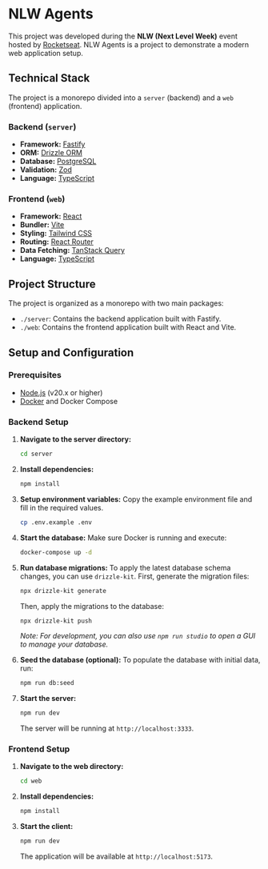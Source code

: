 # NLW Agents

This project was developed during the **NLW (Next Level Week)** event hosted by [Rocketseat](https://www.rocketseat.com.br/). NLW Agents is a project to demonstrate a modern web application setup.

## Technical Stack

The project is a monorepo divided into a `server` (backend) and a `web` (frontend) application.

### Backend (`server`)

- **Framework:** [Fastify](https://www.fastify.io/)
- **ORM:** [Drizzle ORM](https://orm.drizzle.team/)
- **Database:** [PostgreSQL](https://www.postgresql.org/)
- **Validation:** [Zod](https://zod.dev/)
- **Language:** [TypeScript](https://www.typescriptlang.org/)

### Frontend (`web`)

- **Framework:** [React](https://react.dev/)
- **Bundler:** [Vite](https://vitejs.dev/)
- **Styling:** [Tailwind CSS](https://tailwindcss.com/)
- **Routing:** [React Router](https://reactrouter.com/)
- **Data Fetching:** [TanStack Query](https://tanstack.com/query/latest)
- **Language:** [TypeScript](https://www.typescriptlang.org/)

## Project Structure

The project is organized as a monorepo with two main packages:

- `./server`: Contains the backend application built with Fastify.
- `./web`: Contains the frontend application built with React and Vite.

## Setup and Configuration

### Prerequisites

- [Node.js](https://nodejs.org/) (v20.x or higher)
- [Docker](https://www.docker.com/) and Docker Compose

### Backend Setup

1.  **Navigate to the server directory:**

    ```bash
    cd server
    ```

2.  **Install dependencies:**

    ```bash
    npm install
    ```

3.  **Setup environment variables:**
    Copy the example environment file and fill in the required values.

    ```bash
    cp .env.example .env
    ```

4.  **Start the database:**
    Make sure Docker is running and execute:

    ```bash
    docker-compose up -d
    ```

5.  **Run database migrations:**
    To apply the latest database schema changes, you can use `drizzle-kit`. First, generate the migration files:

    ```bash
    npx drizzle-kit generate
    ```

    Then, apply the migrations to the database:

    ```bash
    npx drizzle-kit push
    ```

    _Note: For development, you can also use `npm run studio` to open a GUI to manage your database._

6.  **Seed the database (optional):**
    To populate the database with initial data, run:

    ```bash
    npm run db:seed
    ```

7.  **Start the server:**
    ```bash
    npm run dev
    ```
    The server will be running at `http://localhost:3333`.

### Frontend Setup

1.  **Navigate to the web directory:**

    ```bash
    cd web
    ```

2.  **Install dependencies:**

    ```bash
    npm install
    ```

3.  **Start the client:**
    ```bash
    npm run dev
    ```
    The application will be available at `http://localhost:5173`.
